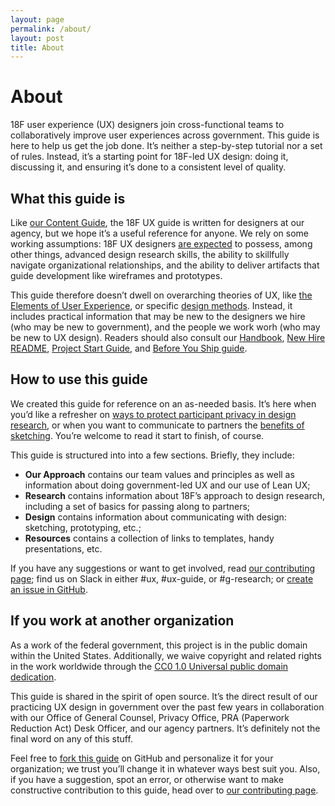 ```yaml
---
layout: page
permalink: /about/
layout: post
title: About
---
```



# About

18F user experience (UX) designers join cross-functional teams to collaboratively improve user experiences across government. This guide 
is here to help us get the job done. It’s neither a step-by-step tutorial nor a set of rules. Instead, it’s a starting point for 18F-led UX design: doing it, discussing it, and ensuring it’s done to a consistent level of quality.


## What this guide is

Like [our Content Guide](https://content-guide.18f.gov/how-to-use-this-guide/), the 18F UX guide is written for designers at our agency, but we hope it’s a useful reference for anyone. We rely on some working assumptions: 18F UX designers [are expected](https://docs.google.com/document/d/1xQGIdKoxmOzwyb6Ma-eRkMmk0ic8ugDIDd_I-h2X1cU/edit#) to possess, among other things, advanced design research skills, the ability to skillfully navigate organizational relationships, and the ability to deliver artifacts that guide development like wireframes and prototypes.

This guide therefore doesn’t dwell on overarching theories of UX, like [the Elements of User Experience](http://www.jjg.net/elements/pdf/elements.pdf), or specific [design methods](https://methods.18f.gov/). Instead, it includes practical information that may be new to the designers we hire (who may be new to government), and the people we work worh (who may be new to UX design). Readers should also consult our [Handbook](https://handbook.18f.gov/), [New Hire README](https://docs.google.com/document/d/19naJ8wgVo_hnv_nUy2WWyzH6DJwXXgenD0QpsZmOSe0/edit#), [Project Start Guide](https://docs.google.com/document/d/1jFGksReKrt2PY_QVe7fj1aOCcyjHlGPf5hkKgv7nuMA/edit?pli=1#), and [Before You Ship guide](https://before-you-ship.18f.gov/).


## How to use this guide

We created this guide for reference on an as-needed basis. It’s here when you’d like a refresher on [ways to protect participant privacy in design research](https://github.com/18F/ux-guide/blob/master/_pages/research/privacy.md), or when you want to communicate to partners the [benefits of sketching](https://docs.google.com/document/d/1oMW_O-2f7PmT9S8Rxm2fMgfmFUSEUmdbFe9oivEah1c/edit). You’re welcome to read it start to finish, of course.

This guide is structured into into a few sections. Briefly, they include:

- **Our Approach** contains our team values and principles as well as information about doing government-led UX and our use of Lean UX;
- **Research** contains information about 18F’s approach to design research, including a set of basics for passing along to partners;
- **Design** contains information about communicating with design: sketching, prototyping, etc.;
- **Resources** contains a collection of links to templates, handy presentations, etc.

If you have any suggestions or want to get involved, read [our contributing page](https://github.com/18F/ux-guide/blob/master/CONTRIBUTING.md#non-18F-contributors); find us on Slack in either #ux, #ux-guide, or #g-research; or [create an issue in GitHub](https://github.com/18F/ux-guide/issues).


## If you work at another organization

As a work of the federal government, this project is in the public domain within the United States. Additionally, we waive copyright and related rights in the work worldwide through the [CC0 1.0 Universal public domain dedication](https://creativecommons.org/publicdomain/zero/1.0/legalcode).

This guide is shared in the spirit of open source. It’s the direct result of our practicing UX design in government over the past few years in collaboration with our Office of General Counsel, Privacy Office, PRA (Paperwork Reduction Act) Desk Officer, and our agency partners. It’s definitely not the final word on any of this stuff. 

Feel free to [fork this guide](https://help.github.com/articles/fork-a-repo/) on GitHub and personalize it for your organization; we trust you’ll change it in whatever ways best suit you. Also, if you have a suggestion, spot an error, or otherwise want to make constructive contribution to this guide, head over to [our contributing page](https://github.com/18F/ux-guide/blob/master/CONTRIBUTING.md#non-18F-contributors).
